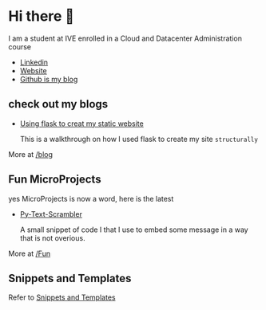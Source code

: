 # Hi there 👋

I am a student at IVE enrolled in a Cloud and Datacenter Administration course

- [Linkedin](https://www.linkedin.com/in/cch-karl/)
- [Website](https://karlcch.com/)
- [Github is my blog](https://github.com/ltekme)

## check out my blogs

- [Using flask to creat my static website](/blogs/2.using-flask-to-create-static-site.md)

    This is a walkthrough on how I used flask to create my site `structurally`

More at [/blog](/blogs)

## Fun MicroProjects

yes MicroProjects is now a word, here is the latest

- [Py-Text-Scrambler](/Fun/Py-Text-Scrambler/README.MD)

    A small snippet of code I that I use to embed some message in a way that is not overious.

More at [/Fun](/Fun)

## Snippets and Templates

Refer to [Snippets and Templates](Snippets-and-Templates)